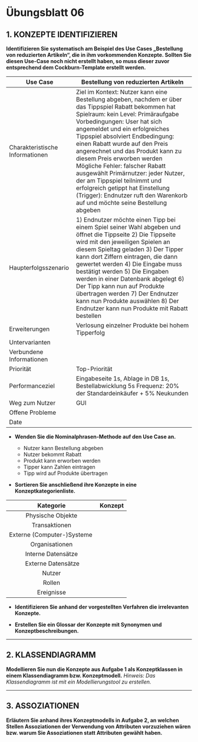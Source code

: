 # Übungsblatt 06
## 1. KONZEPTE IDENTIFIZIEREN
**Identifizieren Sie systematisch am Beispiel des Use Cases „Bestellung von reduzierten Artikeln“, die in ihm vorkommenden Konzepte. Sollten Sie diesen Use-Case noch nicht erstellt haben, so muss dieser zuvor entsprechend dem Cockburn-Template erstellt werden.**

| Use Case | Bestellung von reduzierten Artikeln |
| -------- | ----------------------------------- |
| Charakteristische Informationen | Ziel im Kontext: Nutzer kann eine Bestellung abgeben, nachdem er über das Tippspiel Rabatt bekommen hat Spielraum: kein Level: Primäraufgabe Vorbedingungen: User hat sich angemeldet und ein erfolgreiches Tippspiel absolviert Endbedingung: einen Rabatt wurde auf den Preis angerechnet und das Produkt kann zu diesem Preis erworben werden Mögliche Fehler: falscher Rabatt ausgewählt Primärnutzer: jeder Nutzer, der am Tippspiel teilnimmt und erfolgreich getippt hat Einstellung (Trigger): Endnutzer ruft den Warenkorb auf und möchte seine Bestellung abgeben |
| Haupterfolgsszenario | 1) Endnutzer möchte einen Tipp bei einem Spiel seiner Wahl abgeben und öffnet die Tippseite 2) Die Tippseite wird mit den jeweiligen Spielen an diesem Spieltag geladen 3) Der Tipper kann dort Ziffern eintragen, die dann gewertet werden 4) Die Eingabe muss bestätigt werden 5) Die Eingaben werden in einer Datenbank abgelegt 6) Der Tipp kann nun auf Produkte übertragen werden 7) Der Endnutzer kann nun Produkte auswählen 8) Der Endnutzer kann nun Produkte mit Rabatt bestellen |
| Erweiterungen | Verlosung einzelner Produkte bei hohem Tipperfolg |
| Untervarianten |   |
| Verbundene Informationen |   |
| Priorität | Top-Priorität |
| Performanceziel | Eingabeseite 1s, Ablage in DB 1s, Bestellabwicklung 5s Frequenz: 20% der Standardeinkäufer + 5% Neukunden |
| Weg zum Nutzer | GUI |
|Offene Probleme |     |
| Date |               |

* **Wenden Sie die Nominalphrasen-Methode auf den Use Case an.**

  * Nutzer kann Bestellung abgeben
  * Nutzer bekommt Rabatt
  * Produkt kann erworben werden
  * Tipper kann Zahlen eintragen
  * Tipp wird auf Produkte übertragen

* **Sortieren Sie anschließend ihre Konzepte in eine Konzeptkategorienliste.**

| Kategorie | Konzept |
| :-------: | ------- |
| Physische Objekte |  |
| Transaktionen |      |
| Externe (Computer-)Systeme |   |
| Organisationen |     |
| Interne Datensätze |    |
| Externe Datensätze |    |
| Nutzer |             |   
| Rollen |             |
| Ereignisse |         |

* **Identifizieren Sie anhand der vorgestellten Verfahren die irrelevanten Konzepte.**

* **Erstellen Sie ein Glossar der Konzepte mit Synonymen und Konzeptbeschreibungen.**

---
## 2. KLASSENDIAGRAMM
**Modellieren Sie nun die Konzepte aus Aufgabe 1 als Konzeptklassen in einem Klassendiagramm bzw. Konzeptmodell.**
*Hinweis: Das Klassendiagramm ist mit ein Modellierungstool zu erstellen.*

---
## 3. ASSOZIATIONEN
**Erläutern Sie anhand ihres Konzeptmodells in Aufgabe 2, an welchen Stellen Assoziationen der Verwendung von Attributen vorzuziehen wären bzw. warum Sie Assoziationen statt Attributen gewählt haben.**
